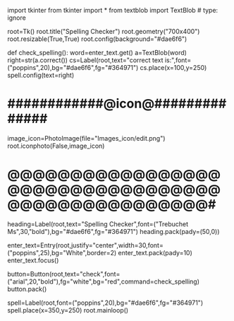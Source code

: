 import tkinter
from tkinter import *
from textblob import TextBlob  # type: ignore

root=Tk()
root.title("Spelling Checker")
root.geometry("700x400")
root.resizable(True,True)
root.config(background="#dae6f6")

def check_spelling():
  word=enter_text.get()
  a=TextBlob(word)
  right=str(a.correct())
  cs=Label(root,text="correct text is:",font=("poppins",20),bg="#dae6f6",fg="#364971")
  cs.place(x=100,y=250)
  spell.config(text=right)

# ############@icon@##############
image_icon=PhotoImage(file="Images_icon/edit.png")
root.iconphoto(False,image_icon)
# @@@@@@@@@@@@@@@@@@@@@@@@@@@@@@@@@@@@@@@@@@@@@@@@@@#

heading=Label(root,text="Spelling Checker",font=("Trebuchet Ms",30,"bold"),bg="#dae6f6",fg="#364971")
heading.pack(pady=(50,0))

enter_text=Entry(root,justify="center",width=30,font=("poppins",25),bg="White",border=2)
enter_text.pack(pady=10)
enter_text.focus()

button=Button(root,text="check",font=("arial",20,"bold"),fg="white",bg="red",command=check_spelling)
button.pack()

spell=Label(root,font=("poppins",20),bg="#dae6f6",fg="#364971")
spell.place(x=350,y=250)
root.mainloop()


